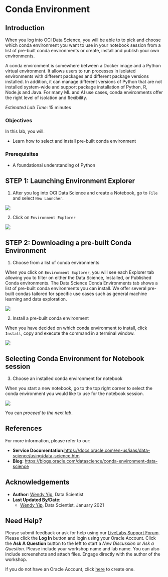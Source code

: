 # Conda Environment  

## Introduction

When you log into OCI Data Science, you will be able to to pick and choose which conda environment you want to use in your notebook session from a list of pre-built conda environments or create, install and publish your own environments.

A conda environment is somewhere between a Docker image and a Python virtual environment. It allows users to run processes in isolated environments with different packages and different package versions installed.   In addition, it can manage different versions of Python that are not installed system-wide and support package installation of Python, R, Node.js and Java.  For many ML and AI use cases, conda environments offer the right level of isolation and flexibility.

*Estimated Lab Time*: 15 minutes

### Objectives

In this lab, you will:

* Learn how to select and install pre-built conda environment

### Prerequisites

* A foundational understanding of Python

## **STEP 1:** Launching Environment Explorer

1.  After you log into OCI Data Science and create a Notebook, go to `File` and select `New Launcher`.

  ![](./../time-series-forecasting/images/new_launcher.png " ")

2.  Click on `Environment Explorer`

  ![](./../time-series-forecasting/images/environment_explorer.png " ")

## **STEP 2:** Downloading a pre-built Conda Environment

1.  Choose from a list of conda environments

When you click on `Environment Explorer`, you will see each Explorer tab allowing you to filter on either the Data Science, Installed, or Published Conda environments.  The Data Science Conda Environments tab shows a list of pre-built conda environments you can install.  We offer several pre-built condas tailored for specific use cases such as general machine learning and data exploration.

  ![](./../time-series-forecasting/images/conda_environment_explorer.png " ")

2.  Install a pre-built conda environment

When you have decided on which conda environment to install, click `Install`, copy and execute the command in a terminal window.

![](./../time-series-forecasting/images/download_ml_conda_instructions.png " ")

## Selecting Conda Environment for Notebook session

3.  Choose an installed conda environment for notebook

When you start a new notebook, go to the top right corner to select the conda environment you would like to use for the notebook session.

![](./../time-series-forecasting/images/pick_conda_environ_for_notebook.png " ")

You can *proceed to the next lab*.

## References

For more information, please refer to our:

* **Service Documentation**:https://docs.oracle.com/en-us/iaas/data-science/using/data-science.htm
* **Blog**: https://blogs.oracle.com/datascience/conda-environment-data-science

## Acknowledgements

* **Author**: [Wendy Yip](https://www.linkedin.com/in/wendy-yip-a3990610/), Data Scientist
* **Last Updated By/Date**:
    * [Wendy Yip](https://www.linkedin.com/in/wendy-yip-a3990610/), Data Scientist, January 2021

## Need Help?
Please submit feedback or ask for help using our [LiveLabs Support Forum](https://community.oracle.com/tech/developers/categories/oracle-cloud-infrastructure-fundamentals). Please click the **Log In** button and login using your Oracle Account. Click the **Ask A Question** button to the left to start a *New Discussion* or *Ask a Question*.  Please include your workshop name and lab name.  You can also include screenshots and attach files.  Engage directly with the author of the workshop.

If you do not have an Oracle Account, click [here](https://profile.oracle.com/myprofile/account/create-account.jspx) to create one.
